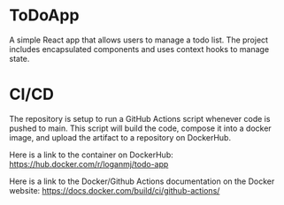 # ToDoApp
A simple React app that allows users to manage a todo list.
The project includes encapsulated components and uses context hooks to manage state.

# CI/CD
The repository is setup to run a GitHub Actions script whenever code is pushed to main.
This script will build the code, compose it into a docker image, and upload the artifact
to a repository on DockerHub.

Here is a link to the container on DockerHub: https://hub.docker.com/r/loganmj/todo-app

Here is a link to the Docker/Github Actions documentation on the Docker website:
https://docs.docker.com/build/ci/github-actions/
